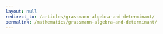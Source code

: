 ```yaml
---
layout: null
redirect_to: /articles/grassmann-algebra-and-determinant/
permalink: /mathematics/grassmann-algebra-and-determinant/
---
```

